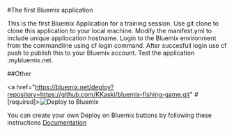 #The first Bluemix application

This is the first Bluemix Application for a training session.
Use git clone to clone this application to your local machine.
Modify the manifest.yml to include unique appliocation hostname.
Login to the Bluemix environment from the commandline using cf login command.
After succesfull login use cf push to publish this to your Bluemix account.
Test the application <your hostname>.mybluemix.net.

##Other 

<a href="https://bluemix.net/deploy?repository=<https://github.com/KKaski/bluemix-fishing-game.git>" # [required]><img src="https://bluemix.net/deploy/button.png" alt="Deploy to Bluemix"></a>

You can create your own Deploy on Bluemix buttons by following these instructions
<a href="https://console.ng.bluemix.net/docs/develop/deploy_button.html">Documentation</a>
